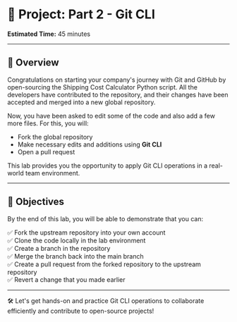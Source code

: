 
# 🚀 Project: Part 2 - Git CLI

**Estimated Time:** 45 minutes

---

## 📘 Overview

Congratulations on starting your company's journey with Git and GitHub by open-sourcing the Shipping Cost Calculator Python script. All the developers have contributed to the repository, and their changes have been accepted and merged into a new global repository.

Now, you have been asked to edit some of the code and also add a few more files. For this, you will:

- Fork the global repository
- Make necessary edits and additions using **Git CLI**
- Open a pull request

This lab provides you the opportunity to apply Git CLI operations in a real-world team environment.

---

## 🎯 Objectives

By the end of this lab, you will be able to demonstrate that you can:

✅ Fork the upstream repository into your own account  
✅ Clone the code locally in the lab environment  
✅ Create a branch in the repository  
✅ Merge the branch back into the main branch  
✅ Create a pull request from the forked repository to the upstream repository  
✅ Revert a change that you made earlier

---

🛠️ Let's get hands-on and practice Git CLI operations to collaborate efficiently and contribute to open-source projects!
